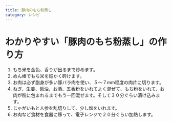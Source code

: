 ```yaml
---
title: 豚肉のもち粉蒸し
category: レシピ
---
```


# わかりやすい「豚肉のもち粉蒸し」の作り方

 1. もち米を金色、香りが出るまで炒めます。
 2. めん棒でもち米を細かく砕けます。
 3. お肉は必ず脂身が多い豚バラ肉を使い、５～７mm程度の肉片に切ります。
 4. ねぎ、生姜、醤油、お酒、五香粉をいれてよく混ぜて、もち粉をいれて、お肉が粉に包まれるまでもう一回混ぜます。そして３０分ぐらい漬け込みます。
 5. じゃがいもと人参を乱切りして、少し塩をいれます。
 6. お肉など食材を食器に移って、電子レンジで２０分ぐらい加熱します。
